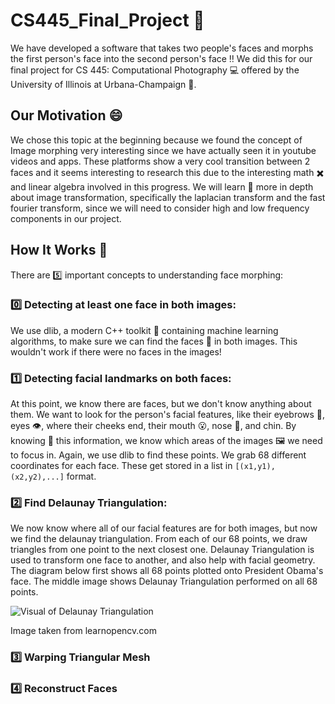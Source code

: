 # CS445_Final_Project :camera_flash:

We have developed a software that takes two people's faces and morphs the first person's face into the second person's face :bangbang: We did this for our final project for CS 445: Computational Photography :computer: offered by the University of Illinois at Urbana-Champaign :school:.

## Our Motivation :smile:

We chose this topic at the beginning because we found the concept of Image morphing very interesting since we have actually seen it in youtube videos and apps. These platforms show a very cool transition between 2 faces and it seems interesting to research this due to the interesting math :heavy_multiplication_x: and linear algebra involved in this progress. We will learn :brain: more in depth about image transformation, specifically the laplacian transform and the fast fourier transform, since we will need to consider high and low frequency components in our project.

## How It Works :thinking:
There are 5️⃣ important concepts to understanding face morphing:

### 0️⃣ Detecting at least one face in both images:

We use dlib, a modern C++ toolkit :toolbox: containing machine learning algorithms, to make sure we can find the faces 🤠 in both images. This wouldn't work if there were no faces in the images!

### 1️⃣ Detecting facial landmarks on both faces:

At this point, we know there are faces, but we don't know anything about them. We want to look for the person's facial features, like their eyebrows 🤨, eyes 👁️, where their cheeks end, their mouth 😮, nose 👃, and chin. By knowing 🧠 this information, we know which areas of the images 🖼️ we need to focus in. Again, we use dlib to find these points. We grab 68 different coordinates for each face. These get stored in a list in ```[(x1,y1),(x2,y2),...]``` format.

### 2️⃣ Find Delaunay Triangulation:
We now know where all of our facial features are for both images, but now we find the delaunay triangulation. From each of our 68 points, we draw triangles from one point to the next closest one. Delaunay Triangulation is used to transform one face to another, and also help with facial geometry. The diagram below first shows all 68 points plotted onto President Obama's face. The middle image shows Delaunay Triangulation performed on all 68 points.

![Visual of Delaunay Triangulation](https://learnopencv.com/wp-content/uploads/2015/11/opencv-delaunay-vornoi-subdiv-example.jpg)

Image taken from learnopencv.com

### 3️⃣ Warping Triangular Mesh

### 4️⃣ Reconstruct Faces
